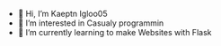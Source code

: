 - 👋 Hi, I’m Kaeptn Igloo05
- 👀 I’m interested in Casualy programmin
- 🌱 I’m currently learning to make Websites with Flask

<!---
KaeptnIgloo05/KaeptnIgloo05 is a ✨ special ✨ repository because its `README.md` (this file) appears on your GitHub profile.
You can click the Preview link to take a look at your changes.
--->
